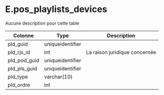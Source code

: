 # E.pos_playlists_devices

Aucune description pour cette table

Colonne|Type|Description
---|---|---
pld_guid|uniqueidentifier|
pld_rjs_id|int|La raison juridique concernée 
pld_pod_guid|uniqueidentifier|
pld_pls_guid|uniqueidentifier|
pld_type|varchar(10)|
pld_ordre|int|

